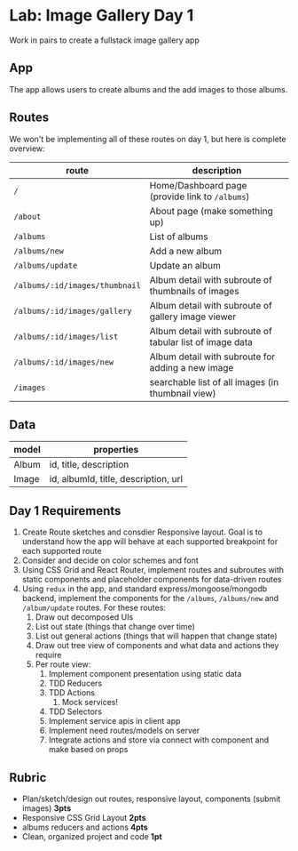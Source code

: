 Lab: Image Gallery Day 1
===

Work in pairs to create a fullstack image gallery app

## App

The app allows users to create albums and the add images to those albums.

## Routes

We won't be implementing all of these routes on day 1, but here is complete overview:

route | description
---|---
`/` | Home/Dashboard page (provide link to `/albums`)
`/about` | About page (make something up)
`/albums` | List of albums
`/albums/new` | Add a new album
`/albums/update` | Update an album
`/albums/:id/images/thumbnail` | Album detail with subroute of thumbnails of images
`/albums/:id/images/gallery` | Album detail with subroute of gallery image viewer
`/albums/:id/images/list` | Album detail with subroute of tabular list of image data
`/albums/:id/images/new` | Album detail with subroute for adding a new image
`/images` | searchable list of all images (in thumbnail view)

## Data

model | properties
---|---
Album | id, title, description
Image | id, albumId, title, description, url


## Day 1 Requirements

1. Create Route sketches and consdier Responsive layout. Goal is to understand how the 
app will behave at each supported breakpoint for each supported route
1. Consider and decide on color schemes and font
1. Using CSS Grid and React Router, implement routes and subroutes with static components and 
placeholder components for data-driven routes
1. Using `redux` in the app, and standard express/mongoose/mongodb backend, implement the components
for the `/albums`, `/albums/new` and `/album/update` routes. For these routes:
    1. Draw out decomposed UIs
    1. List out state (things that change over time)
    1. List out general actions (things that will happen that change state)
    1. Draw out tree view of components and what data and actions they require
    1. Per route view:
        1. Implement component presentation using static data
        1. TDD Reducers
        1. TDD Actions
            1. Mock services!
        1. TDD Selectors
        1. Implement service apis in client app
        1. Implement need routes/models on server
        1. Integrate actions and store via connect with component and make based on props
        
## Rubric

* Plan/sketch/design out routes, responsive layout, components (submit images) **3pts**
* Responsive CSS Grid Layout **2pts**
* albums reducers and actions **4pts**
* Clean, organized project and code **1pt**
